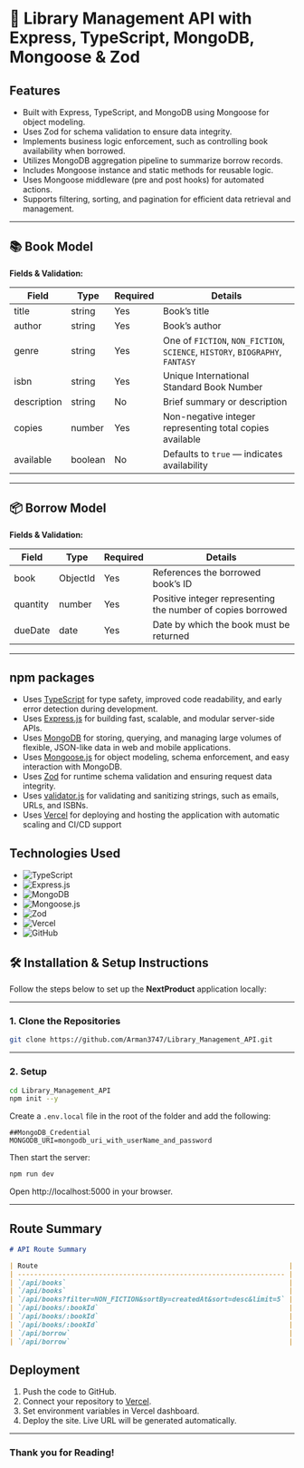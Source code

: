 # 📖 Library Management API with Express, TypeScript, MongoDB, Mongoose & Zod

## Features

- Built with Express, TypeScript, and MongoDB using Mongoose for object modeling.
- Uses Zod for schema validation to ensure data integrity.
- Implements business logic enforcement, such as controlling book availability when borrowed.
- Utilizes MongoDB aggregation pipeline to summarize borrow records.
- Includes Mongoose instance and static methods for reusable logic.
- Uses Mongoose middleware (pre and post hooks) for automated actions.
- Supports filtering, sorting, and pagination for efficient data retrieval and management.

---

## 📚 Book Model

**Fields & Validation:**

| Field       | Type    | Required | Details                                                                       |
| ----------- | ------- | -------- | ----------------------------------------------------------------------------- |
| title       | string  | Yes      | Book’s title                                                                  |
| author      | string  | Yes      | Book’s author                                                                 |
| genre       | string  | Yes      | One of `FICTION`, `NON_FICTION`, `SCIENCE`, `HISTORY`, `BIOGRAPHY`, `FANTASY` |
| isbn        | string  | Yes      | Unique International Standard Book Number                                     |
| description | string  | No       | Brief summary or description                                                  |
| copies      | number  | Yes      | Non-negative integer representing total copies available                      |
| available   | boolean | No       | Defaults to `true` — indicates availability                                   |

---

## 📦 Borrow Model

**Fields & Validation:**

| Field    | Type     | Required | Details                                                     |
| -------- | -------- | -------- | ----------------------------------------------------------- |
| book     | ObjectId | Yes      | References the borrowed book’s ID                           |
| quantity | number   | Yes      | Positive integer representing the number of copies borrowed |
| dueDate  | date     | Yes      | Date by which the book must be returned                     |

---

## npm packages

- Uses [TypeScript](https://www.typescriptlang.org/) for type safety, improved code readability, and early error detection during development.
- Uses [Express.js](https://expressjs.com/) for building fast, scalable, and modular server-side APIs.
- Uses [MongoDB](https://www.mongodb.com/) for storing, querying, and managing large volumes of flexible, JSON-like data in web and mobile applications.
- Uses [Mongoose.js](https://mongoosejs.com/) for object modeling, schema enforcement, and easy interaction with MongoDB.
- Uses [Zod](https://zod.dev/) for runtime schema validation and ensuring request data integrity.
- Uses [validator.js](https://www.npmjs.com/package/validator) for validating and sanitizing strings, such as emails, URLs, and ISBNs.
- Uses [Vercel](https://vercel.com/) for deploying and hosting the application with automatic scaling and CI/CD support

## Technologies Used

- ![TypeScript](https://img.shields.io/badge/typescript-333333?logo=typescript&logoColor=3178C6)
- ![Express.js](https://img.shields.io/badge/Express.js-v5.01.00-155dfc?logo=express&logoColor=%23000000)
- ![MongoDB](https://img.shields.io/badge/MongoDB-v6.20.00-155dfc?logo=mongodb&logoColor=%2347A248)
- ![Mongoose.js](https://img.shields.io/badge/Mongoose.js-v8.19.02-155dfc?logo=mongoose&logoColor=%23880000)
- ![Zod](https://img.shields.io/badge/Zod-v4.1.12-155dfc?logo=zod&logoColor=%23408AFF)
- ![Vercel](https://img.shields.io/badge/Vercel-333333?logo=vercel&logoColor=%23ffffff)
- ![GitHub](https://img.shields.io/badge/GitHub-333333?logo=github&logoColor=%23ffffff)

## 🛠️ Installation & Setup Instructions

Follow the steps below to set up the **NextProduct** application locally:

---

### 1. Clone the Repositories

```bash
git clone https://github.com/Arman3747/Library_Management_API.git

```

---

### 2. Setup

```bash
cd Library_Management_API
npm init --y
```

Create a `.env.local` file in the root of the folder and add the following:

```env
##MongoDB_Credential
MONGODB_URI=mongodb_uri_with_userName_and_password
```

Then start the server:

```bash
npm run dev
```

Open http://localhost:5000 in your browser.

---

## **Route Summary**

```md
# API Route Summary

| Route                                                              | Method | Description                       |
| ------------------------------------------------------------------ | ------ | --------------------------------- |
| `/api/books`                                                       | POST   | Create a new Book                 |
| `/api/books`                                                       | GET    | Get All Books                     |
| `/api/books?filter=NON_FICTION&sortBy=createdAt&sort=desc&limit=5` | GET    | Get All Books Based on the Search |
| `/api/books/:bookId`                                               | GET    | Get Book by ID                    |
| `/api/books/:bookId`                                               | PATCH  | Update Book                       |
| `/api/books/:bookId`                                               | DELETE | Delete a Book                     |
| `/api/borrow`                                                      | POST   | Borrow a Book                     |
| `/api/borrow`                                                      | GET    | Borrowed Books Summary            |
```


## Deployment

1. Push the code to GitHub.
2. Connect your repository to [Vercel](https://vercel.com/).
3. Set environment variables in Vercel dashboard.
4. Deploy the site. Live URL will be generated automatically.

---

### Thank you for Reading!















